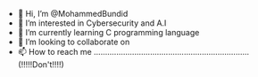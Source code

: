 - 👋 Hi, I’m @MohammedBundid
- 👀 I’m interested in Cybersecurity and A.I
- 🌱 I’m currently learning C programming language
- 💞️ I’m looking to collaborate on 
- 📫 How to reach me .....................................................................(!!!!!Don't!!!!)

<!---
MohammedBundid/MohammedBundid is a ✨ special ✨ repository because its `README.md` (this file) appears on your GitHub profile.
You can click the Preview link to take a look at your changes.
--->
